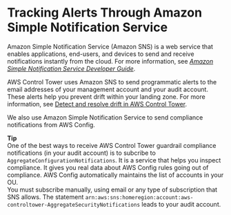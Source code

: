 # Tracking Alerts Through Amazon Simple Notification Service<a name="sns"></a>

Amazon Simple Notification Service \(Amazon SNS\) is a web service that enables applications, end\-users, and devices to send and receive notifications instantly from the cloud\. For more information, see *[Amazon Simple Notification Service Developer Guide](https://docs.aws.amazon.com/sns/latest/dg/)*\.

AWS Control Tower uses Amazon SNS to send programmatic alerts to the email addresses of your management account and your audit account\. These alerts help you prevent drift within your landing zone\. For more information, see [Detect and resolve drift in AWS Control Tower](drift.md)\. 

We also use Amazon Simple Notification Service to send compliance notifications from AWS Config\.

**Tip**  
One of the best ways to receive AWS Control Tower guardrail compliance notifications \(in your audit account\) is to subcribe to `AggregateConfigurationNotifications`\. It is a service that helps you inspect compliance\. It gives you real data about AWS Config rules going out of compliance\. AWS Config automatically maintains the list of accounts in your OU\.  
You must subscribe manually, using email or any type of subscription that SNS allows\. The statement `arn:aws:sns:homeregion:account:aws-controltower-AggregateSecurityNotifications` leads to your audit account\. 